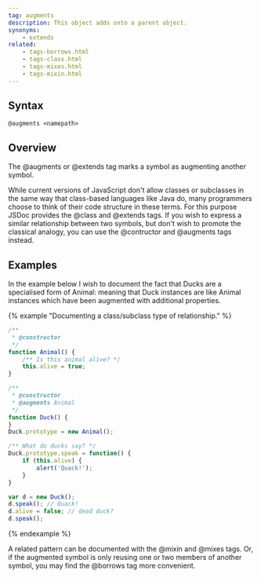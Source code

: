 ```yaml
---
tag: augments
description: This object adds onto a parent object.
synonyms:
    - extends
related:
    - tags-borrows.html
    - tags-class.html
    - tags-mixes.html
    - tags-mixin.html
---
```


## Syntax

`@augments <namepath>`


## Overview

The @augments or @extends tag marks a symbol as augmenting another symbol.

While current versions of JavaScript don't allow classes or subclasses in the same way that
class-based languages like Java do, many programmers choose to think of their code structure in
these terms. For this purpose JSDoc provides the @class and @extends tags. If you wish to express a
similar relationship between two symbols, but don't wish to promote the classical analogy, you can
use the @contructor and @augments tags instead.


## Examples

In the example below I wish to document the fact that Ducks are a specialised form of Animal:
meaning that Duck instances are like Animal instances which have been augmented with additional
properties.

{% example "Documenting a class/subclass type of relationship." %}

```js
/**
 * @constructor
 */
function Animal() {
    /** Is this animal alive? */
    this.alive = true;
}

/**
 * @constructor
 * @augments Animal
 */
function Duck() {
}
Duck.prototype = new Animal();

/** What do ducks say? */
Duck.prototype.speak = function() {
    if (this.alive) {
        alert('Quack!');
    }
}

var d = new Duck();
d.speak(); // Quack!
d.alive = false; // dead duck?
d.speak();
```
{% endexample %}

A related pattern can be documented with the @mixin and @mixes tags. Or, if the augmented symbol is
only reusing one or two members of another symbol, you may find the @borrows tag more convenient.
